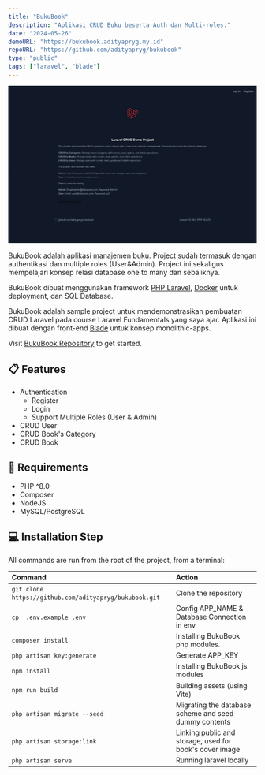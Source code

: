 ```yaml
---
title: "BukuBook"
description: "Aplikasi CRUD Buku beserta Auth dan Multi-roles."
date: "2024-05-26"
demoURL: "https://bukubook.adityapryg.my.id"
repoURL: "https://github.com/adityapryg/bukubook"
type: "public"
tags: ["laravel", "blade"]
---
```


![BukuBook](./bukubook.png)

BukuBook adalah aplikasi manajemen buku. Project sudah termasuk dengan authentikasi dan multiple roles (User&Admin). Project ini sekaligus mempelajari konsep relasi database one to many dan sebaliknya.

BukuBook dibuat menggunakan framework [PHP Laravel](https://laravel.com), [Docker](https://docker.com) untuk deployment, dan SQL Database.

BukuBook adalah sample project untuk mendemonstrasikan pembuatan CRUD Laravel pada course Laravel Fundamentals yang saya ajar. Aplikasi ini dibuat dengan front-end [Blade](https://laravel.com/docs/master/blade) untuk konsep monolithic-apps. 

Visit [BukuBook Repository](https://github.com/adityapryg/bukubook) to get started.

## 📋 Features

- Authentication
  - Register
  - Login
  - Support Multiple Roles (User & Admin)
- CRUD User
- CRUD Book's Category
- CRUD Book

## 📄 Requirements

- PHP ^8.0
- Composer
- NodeJS
- MySQL/PostgreSQL

## 💻 Installation Step

All commands are run from the root of the project, from a terminal:


| Command                                                 | Action                                                  |
| :------------------------------------------------------ | :------------------------------------------------------ |
| `git clone https://github.com/adityapryg/bukubook.git`  | Clone the repository                                    |
| `cp  .env.example .env`                                 | Config APP_NAME & Database Connection in env            |
| `composer install`                                      | Installing BukuBook php modules.                        |
| `php artisan key:generate`                              | Generate APP_KEY                                        |
| `npm install`                                           | Installing BukuBook js modules                          |
| `npm run build`                                         | Building assets (using Vite)                            |
| `php artisan migrate --seed`                            | Migrating the database scheme and seed dummy contents   |
| `php artisan storage:link`                              | Linking public and storage, used for book's cover image |
| `php artisan serve`                                     | Running laravel locally                                 |